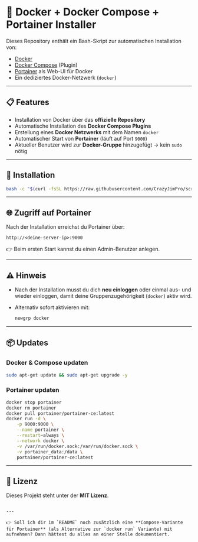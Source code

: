 # 🚀 Docker + Docker Compose + Portainer Installer

Dieses Repository enthält ein Bash-Skript zur automatischen Installation von:

- [Docker](https://www.docker.com/)  
- [Docker Compose](https://docs.docker.com/compose/) (Plugin)  
- [Portainer](https://www.portainer.io/) als Web-UI für Docker  
- Ein dediziertes Docker-Netzwerk (`docker`)  

---

## 📋 Features

- Installation von Docker über das **offizielle Repository**  
- Automatische Installation des **Docker Compose Plugins**  
- Erstellung eines **Docker Netzwerks** mit dem Namen `docker`  
- Automatischer Start von **Portainer** (läuft auf Port `9000`)  
- Aktueller Benutzer wird zur **Docker-Gruppe** hinzugefügt → kein `sudo` nötig  

---

## 🔧 Installation

```bash
bash -c "$(curl -fsSL https://raw.githubusercontent.com/CrazyJimPro/scripte/main/docker-portainer/docker-portainer_setup.sh)"

````

---

## 🌐 Zugriff auf Portainer

Nach der Installation erreichst du Portainer über:

```
http://<deine-server-ip>:9000
```

👉 Beim ersten Start kannst du einen Admin-Benutzer anlegen.

---

## ⚠️ Hinweis

* Nach der Installation musst du dich **neu einloggen** oder einmal aus- und wieder einloggen, damit deine Gruppenzugehörigkeit (`docker`) aktiv wird.
* Alternativ sofort aktivieren mit:

  ```bash
  newgrp docker
  ```

---

## 📦 Updates

### Docker & Compose updaten

```bash
sudo apt-get update && sudo apt-get upgrade -y
```

### Portainer updaten

```bash
docker stop portainer
docker rm portainer
docker pull portainer/portainer-ce:latest
docker run -d \
    -p 9000:9000 \
    --name portainer \
    --restart=always \
    --network docker \
    -v /var/run/docker.sock:/var/run/docker.sock \
    -v portainer_data:/data \
    portainer/portainer-ce:latest
```

---

## 📝 Lizenz

Dieses Projekt steht unter der **MIT Lizenz**.

```

---

👉 Soll ich dir im `README` noch zusätzlich eine **Compose-Variante für Portainer** (als Alternative zur `docker run` Variante) mit aufnehmen? Dann hättest du alles an einer Stelle dokumentiert.
```
